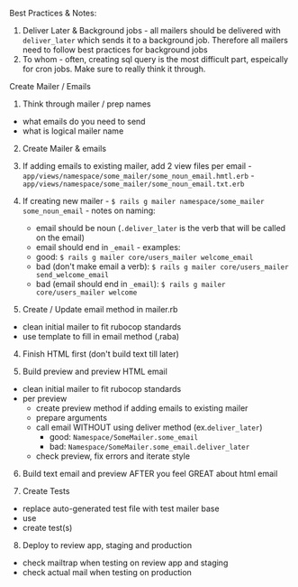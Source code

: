 Best Practices & Notes:
1. Deliver Later & Background jobs - all mailers should be delivered with `deliver_later` which sends it to a background job. Therefore all mailers need to follow best practices for background jobs
2. To whom - often, creating sql query is the most difficult part, espeically for cron jobs. Make sure to really think it through.


Create Mailer / Emails
1. Think through mailer / prep names
  - what emails do you need to send
  - what is logical mailer name

2. Create Mailer & emails
  1. If adding emails to existing mailer, add 2 view files per email
    - `app/views/namespace/some_mailer/some_noun_email.hmtl.erb`
    - `app/views/namespace/some_mailer/some_noun_email.txt.erb`
  2. If creating new mailer
    -  `$ rails g mailer namespace/some_mailer some_noun_email`
    - notes on naming:
      - email should be noun (`.deliver_later` is the verb that will be called on the email)
      - email should end in `_email`
    - examples: 
      - good: `$ rails g mailer core/users_mailer welcome_email`
      - bad (don't make email a verb): `$ rails g mailer core/users_mailer send_welcome_email`
      - bad (email should end in `_email`): `$ rails g mailer core/users_mailer welcome`

3. Create / Update email method in mailer.rb
  - clean initial mailer to fit rubocop standards
  - use template to fill in email method (,raba)

4. Finish HTML first (don't build text till later)

5. Build preview and preview HTML email
  - clean initial mailer to fit rubocop standards
  - per preview 
    - create preview method if adding emails to existing mailer
    - prepare arguments
    - call email WITHOUT using deliver method (ex.`deliver_later`)
      - good: `Namespace/SomeMailer.some_email`
      - bad: `Namespace/SomeMailer.some_email.deliver_later`
    - check preview, fix errors and iterate style

6. Build text email and preview AFTER you feel GREAT about html email

7. Create Tests
  - replace auto-generated test file with test mailer base
  - use 
  - create test(s)

8. Deploy to review app, staging and production
  - check mailtrap when testing on review app and staging
  - check actual mail when testing on production
